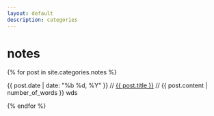 ```yaml
---
layout: default
description: categories
---
```

<h1>notes</h1>

{% for post in site.categories.notes %}
  <p>
      <p><span>{{ post.date | date: "%b %d, %Y" }}</span> // <a href="{{ post.url }}">{{ post.title }}</a> // <span id="word_count">{{ post.content | number_of_words }} wds</span></p>
  </p>
{% endfor %}
